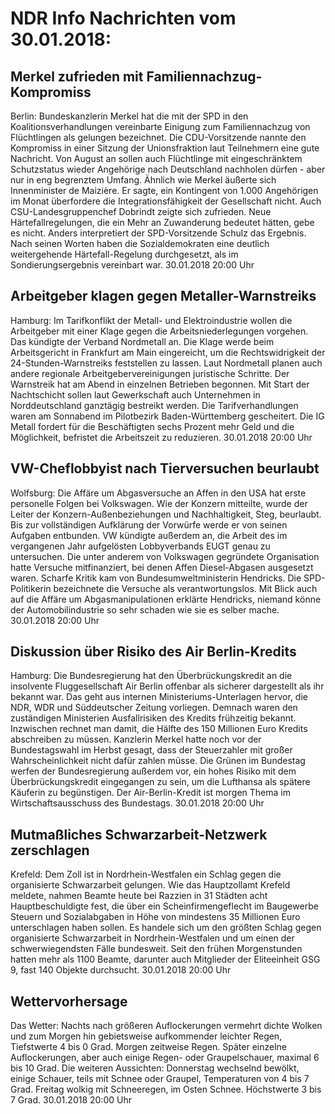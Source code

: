 # NDR Info Nachrichten vom 30.01.2018:


## Merkel zufrieden mit Familiennachzug-Kompromiss
Berlin: Bundeskanzlerin Merkel hat die mit der SPD in den Koalitionsverhandlungen vereinbarte Einigung zum Familiennachzug von Flüchtlingen als gelungen bezeichnet. Die CDU-Vorsitzende nannte den Kompromiss in einer Sitzung der Unionsfraktion laut Teilnehmern eine gute Nachricht. Von August an sollen auch Flüchtlinge mit eingeschränktem Schutzstatus wieder Angehörige nach Deutschland nachholen dürfen - aber nur in eng begrenztem Umfang. Ähnlich wie Merkel äußerte sich Innenminister de Maizière. Er sagte, ein Kontingent von 1.000 Angehörigen im Monat überfordere die Integrationsfähigkeit der Gesellschaft nicht. Auch CSU-Landesgruppenchef Dobrindt zeigte sich zufrieden. Neue Härtefallregelungen, die ein Mehr an Zuwanderung bedeutet hätten, gebe es nicht. Anders interpretiert der SPD-Vorsitzende Schulz das Ergebnis. Nach seinen Worten haben die Sozialdemokraten eine deutlich weitergehende Härtefall-Regelung durchgesetzt, als im Sondierungsergebnis vereinbart war. 30.01.2018 20:00 Uhr 

## Arbeitgeber klagen gegen Metaller-Warnstreiks
Hamburg: Im Tarifkonflikt der Metall- und Elektroindustrie wollen die Arbeitgeber mit einer Klage gegen die Arbeitsniederlegungen vorgehen. Das kündigte der Verband Nordmetall an. Die Klage werde beim Arbeitsgericht in Frankfurt am Main eingereicht, um die Rechtswidrigkeit der 24-Stunden-Warnstreiks feststellen zu lassen. Laut Nordmetall planen auch andere regionale Arbeitgebervereinigungen juristische Schritte. Der Warnstreik hat am Abend in einzelnen Betrieben begonnen. Mit Start der Nachtschicht sollen laut Gewerkschaft auch Unternehmen in Norddeutschland ganztägig bestreikt werden. Die Tarifverhandlungen waren am Sonnabend im Pilotbezirk Baden-Württemberg gescheitert. Die IG Metall fordert für die Beschäftigten sechs Prozent mehr Geld und die Möglichkeit, befristet die Arbeitszeit zu reduzieren. 30.01.2018 20:00 Uhr 

## VW-Cheflobbyist nach Tierversuchen beurlaubt
Wolfsburg: Die Affäre um Abgasversuche an Affen in den USA hat erste personelle Folgen bei Volkswagen. Wie der Konzern mitteilte, wurde der Leiter der Konzern-Außenbeziehungen und Nachhaltigkeit, Steg, beurlaubt. Bis zur vollständigen Aufklärung der Vorwürfe werde er von seinen Aufgaben entbunden. VW kündigte außerdem an, die Arbeit des im vergangenen Jahr aufgelösten Lobbyverbands EUGT genau zu untersuchen. Die unter anderem von Volkswagen gegründete Organisation hatte Versuche mitfinanziert, bei denen Affen Diesel-Abgasen ausgesetzt waren. Scharfe Kritik kam von Bundesumweltministerin Hendricks. Die SPD-Politikerin bezeichnete die Versuche als verantwortungslos. Mit Blick auch auf die Affäre um Abgasmanipulationen erklärte Hendricks, niemand könne der Automobilindustrie so sehr schaden wie sie es selber mache. 30.01.2018 20:00 Uhr 

## Diskussion über Risiko des Air Berlin-Kredits
Hamburg: Die Bundesregierung hat den Überbrückungskredit an die insolvente Fluggesellschaft Air Berlin offenbar als sicherer dargestellt als ihr bekannt war. Das geht aus internen Ministeriums-Unterlagen hervor, die NDR, WDR und Süddeutscher Zeitung vorliegen. Demnach waren den zuständigen Ministerien Ausfallrisiken des Kredits frühzeitig bekannt. Inzwischen rechnet man damit, die Hälfte des 150 Millionen Euro Kredits abschreiben zu müssen. Kanzlerin Merkel hatte noch vor der Bundestagswahl im Herbst gesagt, dass der Steuerzahler mit großer Wahrscheinlichkeit nicht dafür zahlen müsse. Die Grünen im Bundestag werfen der Bundesregierung außerdem vor, ein hohes Risiko mit  dem Überbrückungskredit eingegangen zu sein, um die Lufthansa als spätere Käuferin zu begünstigen. Der Air-Berlin-Kredit ist morgen Thema im Wirtschaftsausschuss des Bundestags. 30.01.2018 20:00 Uhr 

## Mutmaßliches Schwarzarbeit-Netzwerk zerschlagen
Krefeld: Dem Zoll ist in Nordrhein-Westfalen ein Schlag gegen die organisierte Schwarzarbeit gelungen. Wie das Hauptzollamt Krefeld meldete, nahmen Beamte heute bei Razzien in 31 Städten acht Hauptbeschuldigte fest, die über ein Scheinfirmengeflecht im Baugewerbe Steuern und Sozialabgaben in Höhe von mindestens 35 Millionen Euro unterschlagen haben sollen. Es handele sich um den größten Schlag gegen organisierte Schwarzarbeit in Nordrhein-Westfalen und um einen der schwerwiegendsten Fälle bundesweit. Seit den frühen Morgenstunden hatten mehr als 1100 Beamte, darunter auch Mitglieder der Eliteeinheit GSG 9, fast 140 Objekte durchsucht. 30.01.2018 20:00 Uhr 

## Wettervorhersage
Das Wetter:
Nachts nach größeren Auflockerungen vermehrt dichte Wolken und zum Morgen hin gebietsweise aufkommender leichter Regen, Tiefstwerte 4 bis 0 Grad. Morgen zeitweise Regen. Später einzelne Auflockerungen, aber auch einige Regen- oder Graupelschauer, maximal 6 bis 10 Grad. Die weiteren Aussichten:
Donnerstag wechselnd bewölkt, einige Schauer, teils mit Schnee oder Graupel, Temperaturen von 4 bis 7 Grad. Freitag wolkig mit Schneeregen, im Osten Schnee. Höchstwerte 3 bis 7 Grad. 30.01.2018 20:00 Uhr 
